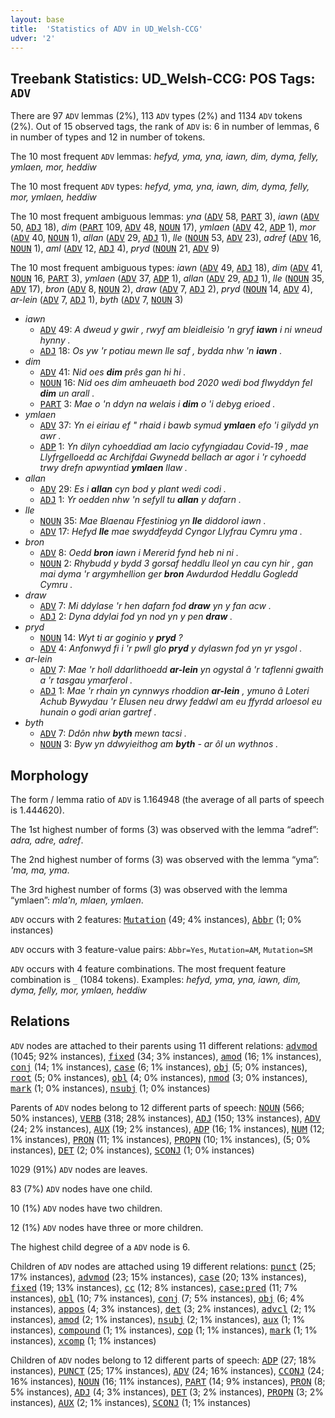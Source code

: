 ```yaml
---
layout: base
title:  'Statistics of ADV in UD_Welsh-CCG'
udver: '2'
---
```


## Treebank Statistics: UD_Welsh-CCG: POS Tags: `ADV`

There are 97 `ADV` lemmas (2%), 113 `ADV` types (2%) and 1134 `ADV` tokens (2%).
Out of 15 observed tags, the rank of `ADV` is: 6 in number of lemmas, 6 in number of types and 12 in number of tokens.

The 10 most frequent `ADV` lemmas: <em>hefyd, yma, yna, iawn, dim, dyma, felly, ymlaen, mor, heddiw</em>

The 10 most frequent `ADV` types:  <em>hefyd, yma, yna, iawn, dim, dyma, felly, mor, ymlaen, heddiw</em>

The 10 most frequent ambiguous lemmas: <em>yna</em> (<tt><a href="cy_ccg-pos-ADV.html">ADV</a></tt> 58, <tt><a href="cy_ccg-pos-PART.html">PART</a></tt> 3), <em>iawn</em> (<tt><a href="cy_ccg-pos-ADV.html">ADV</a></tt> 50, <tt><a href="cy_ccg-pos-ADJ.html">ADJ</a></tt> 18), <em>dim</em> (<tt><a href="cy_ccg-pos-PART.html">PART</a></tt> 109, <tt><a href="cy_ccg-pos-ADV.html">ADV</a></tt> 48, <tt><a href="cy_ccg-pos-NOUN.html">NOUN</a></tt> 17), <em>ymlaen</em> (<tt><a href="cy_ccg-pos-ADV.html">ADV</a></tt> 42, <tt><a href="cy_ccg-pos-ADP.html">ADP</a></tt> 1), <em>mor</em> (<tt><a href="cy_ccg-pos-ADV.html">ADV</a></tt> 40, <tt><a href="cy_ccg-pos-NOUN.html">NOUN</a></tt> 1), <em>allan</em> (<tt><a href="cy_ccg-pos-ADV.html">ADV</a></tt> 29, <tt><a href="cy_ccg-pos-ADJ.html">ADJ</a></tt> 1), <em>lle</em> (<tt><a href="cy_ccg-pos-NOUN.html">NOUN</a></tt> 53, <tt><a href="cy_ccg-pos-ADV.html">ADV</a></tt> 23), <em>adref</em> (<tt><a href="cy_ccg-pos-ADV.html">ADV</a></tt> 16, <tt><a href="cy_ccg-pos-NOUN.html">NOUN</a></tt> 1), <em>aml</em> (<tt><a href="cy_ccg-pos-ADV.html">ADV</a></tt> 12, <tt><a href="cy_ccg-pos-ADJ.html">ADJ</a></tt> 4), <em>pryd</em> (<tt><a href="cy_ccg-pos-NOUN.html">NOUN</a></tt> 21, <tt><a href="cy_ccg-pos-ADV.html">ADV</a></tt> 9)

The 10 most frequent ambiguous types:  <em>iawn</em> (<tt><a href="cy_ccg-pos-ADV.html">ADV</a></tt> 49, <tt><a href="cy_ccg-pos-ADJ.html">ADJ</a></tt> 18), <em>dim</em> (<tt><a href="cy_ccg-pos-ADV.html">ADV</a></tt> 41, <tt><a href="cy_ccg-pos-NOUN.html">NOUN</a></tt> 16, <tt><a href="cy_ccg-pos-PART.html">PART</a></tt> 3), <em>ymlaen</em> (<tt><a href="cy_ccg-pos-ADV.html">ADV</a></tt> 37, <tt><a href="cy_ccg-pos-ADP.html">ADP</a></tt> 1), <em>allan</em> (<tt><a href="cy_ccg-pos-ADV.html">ADV</a></tt> 29, <tt><a href="cy_ccg-pos-ADJ.html">ADJ</a></tt> 1), <em>lle</em> (<tt><a href="cy_ccg-pos-NOUN.html">NOUN</a></tt> 35, <tt><a href="cy_ccg-pos-ADV.html">ADV</a></tt> 17), <em>bron</em> (<tt><a href="cy_ccg-pos-ADV.html">ADV</a></tt> 8, <tt><a href="cy_ccg-pos-NOUN.html">NOUN</a></tt> 2), <em>draw</em> (<tt><a href="cy_ccg-pos-ADV.html">ADV</a></tt> 7, <tt><a href="cy_ccg-pos-ADJ.html">ADJ</a></tt> 2), <em>pryd</em> (<tt><a href="cy_ccg-pos-NOUN.html">NOUN</a></tt> 14, <tt><a href="cy_ccg-pos-ADV.html">ADV</a></tt> 4), <em>ar-lein</em> (<tt><a href="cy_ccg-pos-ADV.html">ADV</a></tt> 7, <tt><a href="cy_ccg-pos-ADJ.html">ADJ</a></tt> 1), <em>byth</em> (<tt><a href="cy_ccg-pos-ADV.html">ADV</a></tt> 7, <tt><a href="cy_ccg-pos-NOUN.html">NOUN</a></tt> 3)


* <em>iawn</em>
  * <tt><a href="cy_ccg-pos-ADV.html">ADV</a></tt> 49: <em>A dweud y gwir , rwyf am bleidleisio 'n gryf <b>iawn</b> i ni wneud hynny .</em>
  * <tt><a href="cy_ccg-pos-ADJ.html">ADJ</a></tt> 18: <em>Os yw 'r potiau mewn lle saf , bydda nhw 'n <b>iawn</b> .</em>
* <em>dim</em>
  * <tt><a href="cy_ccg-pos-ADV.html">ADV</a></tt> 41: <em>Nid oes <b>dim</b> prês gan hi hi .</em>
  * <tt><a href="cy_ccg-pos-NOUN.html">NOUN</a></tt> 16: <em>Nid oes dim amheuaeth bod 2020 wedi bod flwyddyn fel <b>dim</b> un arall .</em>
  * <tt><a href="cy_ccg-pos-PART.html">PART</a></tt> 3: <em>Mae o 'n ddyn na welais i <b>dim</b> o 'i debyg erioed .</em>
* <em>ymlaen</em>
  * <tt><a href="cy_ccg-pos-ADV.html">ADV</a></tt> 37: <em>Yn ei eiriau ef " rhaid i bawb symud <b>ymlaen</b> efo 'i gilydd yn awr .</em>
  * <tt><a href="cy_ccg-pos-ADP.html">ADP</a></tt> 1: <em>Yn dilyn cyhoeddiad am lacio cyfyngiadau Covid-19 , mae Llyfrgelloedd ac Archifdai Gwynedd bellach ar agor i 'r cyhoedd trwy drefn apwyntiad <b>ymlaen</b> llaw .</em>
* <em>allan</em>
  * <tt><a href="cy_ccg-pos-ADV.html">ADV</a></tt> 29: <em>Es i <b>allan</b> cyn bod y plant wedi codi .</em>
  * <tt><a href="cy_ccg-pos-ADJ.html">ADJ</a></tt> 1: <em>Yr oedden nhw 'n sefyll tu <b>allan</b> y dafarn .</em>
* <em>lle</em>
  * <tt><a href="cy_ccg-pos-NOUN.html">NOUN</a></tt> 35: <em>Mae Blaenau Ffestiniog yn <b>lle</b> diddorol iawn .</em>
  * <tt><a href="cy_ccg-pos-ADV.html">ADV</a></tt> 17: <em>Hefyd <b>lle</b> mae swyddfeydd Cyngor Llyfrau Cymru yma .</em>
* <em>bron</em>
  * <tt><a href="cy_ccg-pos-ADV.html">ADV</a></tt> 8: <em>Oedd <b>bron</b> iawn i Mererid fynd heb ni ni .</em>
  * <tt><a href="cy_ccg-pos-NOUN.html">NOUN</a></tt> 2: <em>Rhybudd y bydd 3 gorsaf heddlu lleol yn cau cyn hir , gan mai dyma 'r argymhellion ger <b>bron</b> Awdurdod Heddlu Gogledd Cymru .</em>
* <em>draw</em>
  * <tt><a href="cy_ccg-pos-ADV.html">ADV</a></tt> 7: <em>Mi ddylase 'r hen dafarn fod <b>draw</b> yn y fan acw .</em>
  * <tt><a href="cy_ccg-pos-ADJ.html">ADJ</a></tt> 2: <em>Dyna ddylai fod yn nod yn y pen <b>draw</b> .</em>
* <em>pryd</em>
  * <tt><a href="cy_ccg-pos-NOUN.html">NOUN</a></tt> 14: <em>Wyt ti ar goginio y <b>pryd</b> ?</em>
  * <tt><a href="cy_ccg-pos-ADV.html">ADV</a></tt> 4: <em>Anfonwyd fi i 'r pwll glo <b>pryd</b> y dylaswn fod yn yr ysgol .</em>
* <em>ar-lein</em>
  * <tt><a href="cy_ccg-pos-ADV.html">ADV</a></tt> 7: <em>Mae 'r holl ddarlithoedd <b>ar-lein</b> yn ogystal â 'r taflenni gwaith a 'r tasgau ymarferol .</em>
  * <tt><a href="cy_ccg-pos-ADJ.html">ADJ</a></tt> 1: <em>Mae 'r rhain yn cynnwys rhoddion <b>ar-lein</b> , ymuno â Loteri Achub Bywydau 'r Elusen neu drwy feddwl am eu ffyrdd arloesol eu hunain o godi arian gartref .</em>
* <em>byth</em>
  * <tt><a href="cy_ccg-pos-ADV.html">ADV</a></tt> 7: <em>Ddôn nhw <b>byth</b> mewn tacsi .</em>
  * <tt><a href="cy_ccg-pos-NOUN.html">NOUN</a></tt> 3: <em>Byw yn ddwyieithog am <b>byth</b> - ar ôl un wythnos .</em>

## Morphology

The form / lemma ratio of `ADV` is 1.164948 (the average of all parts of speech is 1.444620).

The 1st highest number of forms (3) was observed with the lemma “adref”: <em>adra, adre, adref</em>.

The 2nd highest number of forms (3) was observed with the lemma “yma”: <em>'ma, ma, yma</em>.

The 3rd highest number of forms (3) was observed with the lemma “ymlaen”: <em>mla'n, mlaen, ymlaen</em>.

`ADV` occurs with 2 features: <tt><a href="cy_ccg-feat-Mutation.html">Mutation</a></tt> (49; 4% instances), <tt><a href="cy_ccg-feat-Abbr.html">Abbr</a></tt> (1; 0% instances)

`ADV` occurs with 3 feature-value pairs: `Abbr=Yes`, `Mutation=AM`, `Mutation=SM`

`ADV` occurs with 4 feature combinations.
The most frequent feature combination is `_` (1084 tokens).
Examples: <em>hefyd, yma, yna, iawn, dim, dyma, felly, mor, ymlaen, heddiw</em>


## Relations

`ADV` nodes are attached to their parents using 11 different relations: <tt><a href="cy_ccg-dep-advmod.html">advmod</a></tt> (1045; 92% instances), <tt><a href="cy_ccg-dep-fixed.html">fixed</a></tt> (34; 3% instances), <tt><a href="cy_ccg-dep-amod.html">amod</a></tt> (16; 1% instances), <tt><a href="cy_ccg-dep-conj.html">conj</a></tt> (14; 1% instances), <tt><a href="cy_ccg-dep-case.html">case</a></tt> (6; 1% instances), <tt><a href="cy_ccg-dep-obj.html">obj</a></tt> (5; 0% instances), <tt><a href="cy_ccg-dep-root.html">root</a></tt> (5; 0% instances), <tt><a href="cy_ccg-dep-obl.html">obl</a></tt> (4; 0% instances), <tt><a href="cy_ccg-dep-nmod.html">nmod</a></tt> (3; 0% instances), <tt><a href="cy_ccg-dep-mark.html">mark</a></tt> (1; 0% instances), <tt><a href="cy_ccg-dep-nsubj.html">nsubj</a></tt> (1; 0% instances)

Parents of `ADV` nodes belong to 12 different parts of speech: <tt><a href="cy_ccg-pos-NOUN.html">NOUN</a></tt> (566; 50% instances), <tt><a href="cy_ccg-pos-VERB.html">VERB</a></tt> (318; 28% instances), <tt><a href="cy_ccg-pos-ADJ.html">ADJ</a></tt> (150; 13% instances), <tt><a href="cy_ccg-pos-ADV.html">ADV</a></tt> (24; 2% instances), <tt><a href="cy_ccg-pos-AUX.html">AUX</a></tt> (19; 2% instances), <tt><a href="cy_ccg-pos-ADP.html">ADP</a></tt> (16; 1% instances), <tt><a href="cy_ccg-pos-NUM.html">NUM</a></tt> (12; 1% instances), <tt><a href="cy_ccg-pos-PRON.html">PRON</a></tt> (11; 1% instances), <tt><a href="cy_ccg-pos-PROPN.html">PROPN</a></tt> (10; 1% instances),  (5; 0% instances), <tt><a href="cy_ccg-pos-DET.html">DET</a></tt> (2; 0% instances), <tt><a href="cy_ccg-pos-SCONJ.html">SCONJ</a></tt> (1; 0% instances)

1029 (91%) `ADV` nodes are leaves.

83 (7%) `ADV` nodes have one child.

10 (1%) `ADV` nodes have two children.

12 (1%) `ADV` nodes have three or more children.

The highest child degree of a `ADV` node is 6.

Children of `ADV` nodes are attached using 19 different relations: <tt><a href="cy_ccg-dep-punct.html">punct</a></tt> (25; 17% instances), <tt><a href="cy_ccg-dep-advmod.html">advmod</a></tt> (23; 15% instances), <tt><a href="cy_ccg-dep-case.html">case</a></tt> (20; 13% instances), <tt><a href="cy_ccg-dep-fixed.html">fixed</a></tt> (19; 13% instances), <tt><a href="cy_ccg-dep-cc.html">cc</a></tt> (12; 8% instances), <tt><a href="cy_ccg-dep-case-pred.html">case:pred</a></tt> (11; 7% instances), <tt><a href="cy_ccg-dep-obl.html">obl</a></tt> (10; 7% instances), <tt><a href="cy_ccg-dep-conj.html">conj</a></tt> (7; 5% instances), <tt><a href="cy_ccg-dep-obj.html">obj</a></tt> (6; 4% instances), <tt><a href="cy_ccg-dep-appos.html">appos</a></tt> (4; 3% instances), <tt><a href="cy_ccg-dep-det.html">det</a></tt> (3; 2% instances), <tt><a href="cy_ccg-dep-advcl.html">advcl</a></tt> (2; 1% instances), <tt><a href="cy_ccg-dep-amod.html">amod</a></tt> (2; 1% instances), <tt><a href="cy_ccg-dep-nsubj.html">nsubj</a></tt> (2; 1% instances), <tt><a href="cy_ccg-dep-aux.html">aux</a></tt> (1; 1% instances), <tt><a href="cy_ccg-dep-compound.html">compound</a></tt> (1; 1% instances), <tt><a href="cy_ccg-dep-cop.html">cop</a></tt> (1; 1% instances), <tt><a href="cy_ccg-dep-mark.html">mark</a></tt> (1; 1% instances), <tt><a href="cy_ccg-dep-xcomp.html">xcomp</a></tt> (1; 1% instances)

Children of `ADV` nodes belong to 12 different parts of speech: <tt><a href="cy_ccg-pos-ADP.html">ADP</a></tt> (27; 18% instances), <tt><a href="cy_ccg-pos-PUNCT.html">PUNCT</a></tt> (25; 17% instances), <tt><a href="cy_ccg-pos-ADV.html">ADV</a></tt> (24; 16% instances), <tt><a href="cy_ccg-pos-CCONJ.html">CCONJ</a></tt> (24; 16% instances), <tt><a href="cy_ccg-pos-NOUN.html">NOUN</a></tt> (16; 11% instances), <tt><a href="cy_ccg-pos-PART.html">PART</a></tt> (14; 9% instances), <tt><a href="cy_ccg-pos-PRON.html">PRON</a></tt> (8; 5% instances), <tt><a href="cy_ccg-pos-ADJ.html">ADJ</a></tt> (4; 3% instances), <tt><a href="cy_ccg-pos-DET.html">DET</a></tt> (3; 2% instances), <tt><a href="cy_ccg-pos-PROPN.html">PROPN</a></tt> (3; 2% instances), <tt><a href="cy_ccg-pos-AUX.html">AUX</a></tt> (2; 1% instances), <tt><a href="cy_ccg-pos-SCONJ.html">SCONJ</a></tt> (1; 1% instances)

